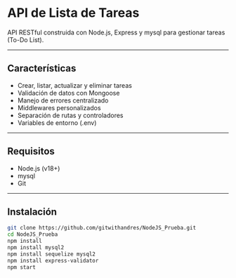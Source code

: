 # API de Lista de Tareas

API RESTful construida con Node.js, Express y mysql para gestionar tareas (To-Do List).

---

## Características

- Crear, listar, actualizar y eliminar tareas
- Validación de datos con Mongoose
- Manejo de errores centralizado
- Middlewares personalizados
- Separación de rutas y controladores
- Variables de entorno (.env)

---

## Requisitos

- Node.js (v18+)
- mysql
- Git

---

## Instalación

```bash
git clone https://github.com/gitwithandres/NodeJS_Prueba.git
cd NodeJS_Prueba
npm install
npm install mysql2
npm install sequelize mysql2
npm install express-validator
npm start
```
